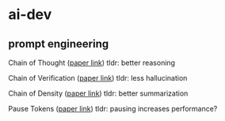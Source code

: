 # ai-dev


## prompt engineering

Chain of Thought ([paper link](https://arxiv.org/pdf/2201.11903.pdf)) 
tldr: better reasoning

Chain of Verification ([paper link](https://arxiv.org/pdf/2309.11495.pdf))
tldr: less hallucination

Chain of Density ([paper link](https://arxiv.org/pdf/2309.04269.pdf))
tldr: better summarization  

Pause Tokens ([paper link](https://arxiv.org/pdf/2310.02226.pdf))
tldr: pausing increases performance?